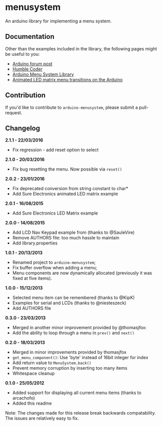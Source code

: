 # menusystem

An arduino library for implementing a menu system.

## Documentation

Other than the examples included in the library, the following pages might be
useful to you:

* [Arduino forum post](http://arduino.cc/forum/index.php/topic,105866.0.html)
* [Humble Coder](http://www.humblecoder.com/)
* [Arduino Menu System Library](http://blog.humblecoder.com/arduino-menu-system-library/)
* [Animated LED matrix menu transitions on the Arduino](http://blog.humblecoder.com/animated-led-matrix-menu-transitions-on-the-arduino/)

## Contribution

If you'd like to contribute to `arduino-menusystem`, please submit a
pull-request.

## Changelog

**2.1.1 - 22/03/2016**

* Fix regression - add reset option to select

**2.1.0 - 20/03/2016**

* Fix bug resetting the menu. Now possible via `reset()`

**2.0.2 - 23/01/2016**

* Fix deprecated conversion from string constant to char*
* Add Sure Electronics animated LED matrix example

**2.0.1 - 16/08/2015**

* Add Sure Electronics LED Matrix example

**2.0.0 - 14/08/2015**

* Add LCD Nav Keypad example from (thanks to @SauleVire)
* Remove AUTHORS file: too much hassle to maintain
* Add library.properties

**1.0.1 - 20/13/2013**

* Renamed project to `arduino-menusystem`;
* Fix buffer overflow when adding a menu;
* Menu components are now dynamically allocated (previously it was fixed at
  five items).

**1.0.0 - 15/12/2013**

* Selected menu item can be remembered (thanks to @KipK)
* Examples for serial and LCDs (thanks to @niesteszeck)
* Add AUTHORS file

**0.3.0 - 23/03/2013**

* Merged in another minor improvement provided by @thomasjfox:
 * Add the ability to loop through a menu in `prev()` and `next()`

**0.2.0 - 18/03/2013**

* Merged in minor improvements provided by thomasjfox
 * `get_menu_component()`: Use 'byte' instead of 16bit integer for index
 * Add return value to `MenuSystem.back()`
 * Prevent memory corruption by inserting too many items
 * Whitespace cleanup

**0.1.0 - 25/05/2012**

* Added support for displaying all current menu items (thanks to arcachofo)
* Added this readme

Note: The changes made for this release break backwards compatability. The
issues are relatively easy to fix.
